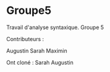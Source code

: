Groupe5
=======

Travail d'analyse syntaxique. Groupe 5

Contributeurs :

  Augustin
  Sarah
  Maximin


Ont cloné :
  Sarah
  Augustin
